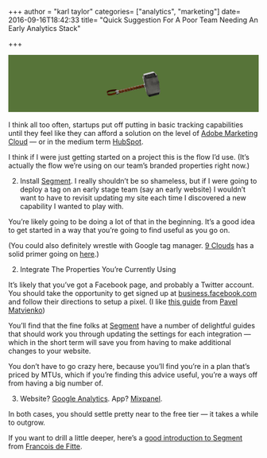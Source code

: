 +++
author = "karl taylor"
categories= ["analytics", "marketing"]
date= 2016-09-16T18:42:33
title= "Quick Suggestion For A Poor Team Needing An Early Analytics Stack"

+++

  ![](https://raw.githubusercontent.com/karljtaylor/kjt/blog/content/assets/e62b1-1a76esfsqohzbbtzsptq-mq.png)  


 I think all too often, startups put off putting in basic tracking capabilities until they feel like they can afford a solution on the level of [Adobe Marketing Cloud](http://www.adobe.com/marketing-cloud.html) — or in the medium term [HubSpot](https://medium.com/u/8732e73183e5).

 I think if I were just getting started on a project this is the flow I’d use. (It’s actually the flow we’re using on our team’s branded properties right now.)

  2. Install [Segment](https://medium.com/u/6e946b6a2866).
  I really shouldn’t be so shameless, but if I were going to deploy a tag on an early stage team (say an early website) I wouldn’t want to have to revisit updating my site each time I discovered a new capability I wanted to play with.

 You’re likely going to be doing a lot of that in the beginning. It’s a good idea to get started in a way that you’re going to find useful as you go on.

 (You could also definitely wrestle with Google tag manager. [9 Clouds](https://medium.com/u/109d780a5963) has a solid primer going on [here](https://medium.com/@9clouds/the-complete-guide-to-google-tag-manager-abridged-e8ce8a3e0eed#.wnkx2fzic).)

 2. Integrate The Properties You’re Currently Using

 It’s likely that you’ve got a Facebook page, and probably a Twitter account. You should take the opportunity to get signed up at [business.facebook.com](http://business.facebook.com) and follow their directions to setup a pixel. (I like [this guide](https://medium.com/retargetapp-shopify-app/the-ultimate-guide-to-facebook-retargeting-dbbbdf138996#.etrrltzcm) from [Pavel Matvienko](https://medium.com/u/e727d044eabe))

 You’ll find that the fine folks at [Segment](https://medium.com/u/6e946b6a2866) have a number of delightful guides that should work you through updating the settings for each integration — which in the short term will save you from having to make additional changes to your website.

 You don’t have to go crazy here, because you’ll find you’re in a plan that’s priced by MTUs, which if you’re finding this advice useful, you’re a ways off from having a big number of.

 3. Website? [Google Analytics](https://analytics.google.com/analytics/web/). App? [Mixpanel](http://mixpanel.com).

 In both cases, you should settle pretty near to the free tier — it takes a while to outgrow.

 If you want to drill a little deeper, here’s a [good introduction to Segment](https://medium.com/saas-user-onboarding-resources/how-to-hack-your-analytics-with-segment-io-500acfc32254#.vjxawm19d) from [Francois de Fitte](https://medium.com/u/dbb26c48469).
